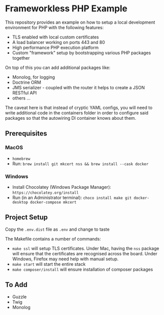# Frameworkless PHP Example #

This repository provides an example on how to setup  a local development environment for PHP with the following features:

* TLS enabled with local custom certificates
* A load balancer working on ports 443 and 80
* High performance PHP execution platform
* Custom "framework" setup by bootstrapping various PHP packages together

On top of this you can add additional packages like:

* Monolog, for logging
* Doctrine ORM
* JMS serializer - coupled with the router it helps to create a JSON RESTful API
* others ...

The caveat here is that instead of cryptic YAML configs, you will need to write additional code in the containers folder in order to configure said packages so that the autowiring DI container knows about them.

## Prerequisites ##

### MacOS ###

* `homebrew`
* Run: `brew install git mkcert nss && brew install --cask docker`

### Windows ###

* Install Chocolatey (Windows Package Manager): `https://chocolatey.org/install`
* Run (in an Administrator terminal): `choco install make git docker-desktop docker-compose mkcert`

## Project Setup ##

Copy the `.env.dist` file as `.env` and change to taste

The Makefile contains a number of commands:

* `make ssl` will setup TLS certificates. Under Mac, having the `nss` package will ensure that the certificates are recognised across the board. Under Windows, Firefox may need help with manual setup.
* `make start` will start the entire stack
* `make composer/install` will ensure installation of composer packages

## To Add ##

* Guzzle
* Twig
* Monolog
